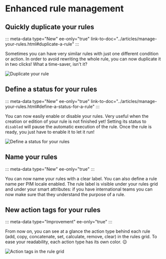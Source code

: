 # Enhanced rule management

## Quickly duplicate your rules
::: meta-data type="New" ee-only="true" link-to-doc="../articles/manage-your-rules.html#duplicate-a-rule"
:::

Sometimes you can have very similar rules with just one different condition or action. In order to avoid rewriting the whole rule, you can now duplicate it in two clicks! What a time-saver, isn't it?

![Duplicate your rule](../img/duplicate-a-rule.png)

## Define a status for your rules
::: meta-data type="New" ee-only="true" link-to-doc="../articles/manage-your-rules.html#define-a-status-for-a-rule"
:::

You can now easily enable or disable your rules. Very useful when the creation or edition of your rule is not finished yet! Setting its status to `disabled` will pause the automatic execution of the rule. 
Once the rule is ready, you just have to enable it to let it run!

![Define a status for your rules](../img/disabled-status-of-a-rule.png)

## Name your rules
::: meta-data type="New" ee-only="true"
:::

You can now name your rules with a clear label. You can also define a rule name per PIM locale enabled. The rule label is visible under your rules grid and under your smart attributes: if you have international teams you can now make sure that they understand the purpose of a rule.

## New action tags for your rules
::: meta-data type="Improvement" ee-only="true"
:::

From now on, you can see at a glance the action type behind each rule (add, copy, concatenate, set, calculate, remove, clear) in the rules grid. To ease your readability, each action type has its own color. :wink:

![Action tags in the rule grid](../img/rule-action-tags-in-the-rule-grid.png)
